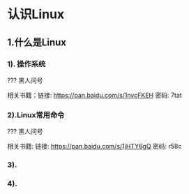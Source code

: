# 认识Linux

## 1.什么是Linux

### 1). 操作系统

??? 黑人问号

相关书籍：链接: https://pan.baidu.com/s/1nvcFKEH 密码: 7tat


### 2).Linux常用命令

??? 黑人问号

相关书籍: 链接: https://pan.baidu.com/s/1jHTY6gQ 密码: r58c



### 3).

### 4).
